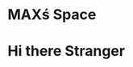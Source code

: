 <html>
<head>
  <h1>MAXś Space</h1>
 <script src="https://cdn.onesignal.com/sdks/web/v16/OneSignalSDK.page.js" defer></script>
<script>
  window.OneSignalDeferred = window.OneSignalDeferred || [];
  OneSignalDeferred.push(function(OneSignal) {
    OneSignal.init({
      appId: "f11399dd-e198-41a0-8aae-a2a6e1448ad5",
    });
  });
</script>
  <script src="https://cdn.onesignal.com/sdks/web/v16/OneSignalSDK.page.js" defer></script>
<script>
  window.OneSignalDeferred = window.OneSignalDeferred || [];
  OneSignalDeferred.push(function(OneSignal) {
    OneSignal.init({
      appId: "f11399dd-e198-41a0-8aae-a2a6e1448ad5",
    });
  });
</script>
</head>
 
<body>

<h1>Hi there Stranger</h1>
  
 
</body>
</html>

